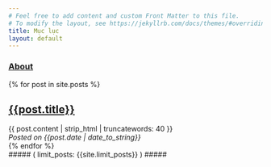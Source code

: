 ```yaml
---
# Feel free to add content and custom Front Matter to this file.
# To modify the layout, see https://jekyllrb.com/docs/themes/#overriding-theme-defaults
title: Mục lục
layout: default
---
```

### <a href="{{ site.url }}\/about\/">About</a>
<div>
{% for post in site.posts  %}
    <a href="{{ post.url }}"> <h2> {{post.title}}  </h2> </a>
    {{ post.content | strip_html | truncatewords: 40 }}
    <br/>
    <em> Posted on {{post.date | date_to_string}} </em>
    <br/>
{% endfor %}
</div>
##### ( limit_posts: {{site.limit_posts}} ) #####